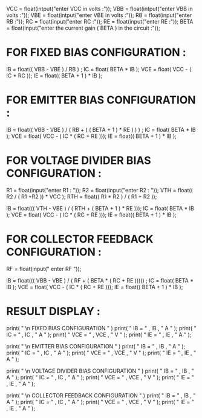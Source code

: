 VCC = float(intput("enter VCC in volts :"));
VBB = float(intput("enter VBB in volts :"));
VBE = float(intput("enter VBE in volts :"));
RB = float(input("enter RB :"));
RC = float(input("enter RC :"));
RE = float(input("enter RE :"));
BETA = float(input("enter the current gain ( BETA ) in the circuit :"));

# FOR FIXED BIAS CONFIGURATION :

IB = float(( VBB - VBE ) / RB ) ; 
IC = float( BETA * IB );
VCE = float( VCC - ( IC * RC ));
IE = float(( BETA + 1 ) * IB );

# FOR EMITTER BIAS CONFIGURATION :

IB = float(( VBB - VBE ) / ( RB + ( ( BETA + 1 ) * RE ) ) ) ; 
IC = float( BETA * IB ); 
VCE = float( VCC - ( IC * ( RC + RE )));
IE = float(( BETA + 1 ) * IB );

# FOR VOLTAGE DIVIDER BIAS CONFIGURATION :

R1 = float(input("enter R1 : "));
R2 = float(input("enter R2 : "));
VTH = float(( R2 / ( R1 +R2 )) * VCC );
RTH = float(( R1 * R2 ) / ( R1 + R2 ));

IB = float((( VTH - VBE ) / ( RTH + ( BETA + 1 ) * RE )));
IC = float( BETA * IB ); 
VCE = float( VCC - ( IC * ( RC + RE )));
IE = float(( BETA + 1 ) * IB );

# FOR COLLECTOR FEEDBACK CONFIGURATION :

RF = float(input(" enter RF "));

IB = float((( VBB - VBE ) / ( RF + ( BETA * ( RC + RE ))))) ;
IC = float( BETA * IB ); 
VCE = float( VCC - ( IC * ( RC + RE )));
IE = float(( BETA + 1 ) * IB );

# RESULT DISPLAY :

print( " \n FIXED BIAS CONFIGURATION " )
print( " IB = " , IB , " A " );
print( " IC = " , IC , " A " );
print( " VCE = " , VCE , " V " );
print( " IE = " , IE , " A " );

print( " \n EMITTER BIAS CONFIGURATION " )
print( " IB = " , IB , " A " );
print( " IC = " , IC , " A " );
print( " VCE = " , VCE , " V " );
print( " IE = " , IE , " A " );

print( " \n VOLTAGE DIVIDER BIAS CONFIGURATION " )
print( " IB = " , IB , " A " );
print( " IC = " , IC , " A " );
print( " VCE = " , VCE , " V " );
print( " IE = " , IE , " A " );

print( " \n COLLECTOR FEEDBACK CONFIGURATION " )
print( " IB = " , IB , " A " );
print( " IC = " , IC , " A " );
print( " VCE = " , VCE , " V " );
print( " IE = " , IE , " A " );







